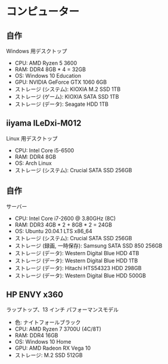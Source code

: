# コンピューター

## 自作
Windows 用デスクトップ

* CPU: AMD Ryzen 5 3600
* RAM: DDR4 8GB * 4 = 32GB
* OS: Windows 10 Education
* GPU: NVIDIA GeForce GTX 1060 6GB
* ストレージ (システム): KIOXIA M.2 SSD 1TB
* ストレージ (ゲーム): KIOXIA SATA SSD 1TB
* ストレージ (データ): Seagate HDD 1TB

## iiyama ILeDxi-M012
Linux 用デスクトップ

* CPU: Intel Core i5-6500
* RAM: DDR4 8GB
* OS: Arch Linux
* ストレージ (システム): Crucial SATA SSD 256GB

## 自作
サーバー  

* CPU: Intel Core i7-2600 @ 3.80GHz (8C)
* RAM: DDR3 4GB * 2 + 8GB * 2 = 24GB
* OS: Ubuntu 20.04.1 LTS x86_64
* ストレージ (システム): Crucial SATA SSD 256GB
* ストレージ (録画, 一時保存): Samsung SATA SSD 850 256GB
* ストレージ (データ): Western Digital Blue HDD 4TB
* ストレージ (データ): Western Digital Blue HDD 1TB
* ストレージ (データ): Hitachi HTS54323 HDD 298GB
* ストレージ (データ): Western Digital Blue HDD 500GB

## HP ENVY x360
ラップトップ、13 インチ パフォーマンスモデル  

* 色: ナイトフォールブラック
* CPU: AMD Ryzen 7 3700U (4C/8T)
* RAM: DDR4 16GB
* OS: Windows 10 Home
* GPU: AMD Radeon RX Vega 10
* ストレージ: M.2 SSD 512GB